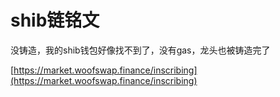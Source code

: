 # shib链铭文

没铸造，我的shib钱包好像找不到了，没有gas，龙头也被铸造完了

[https://market.woofswap.finance/inscribing](https://market.woofswap.finance/inscribing)
